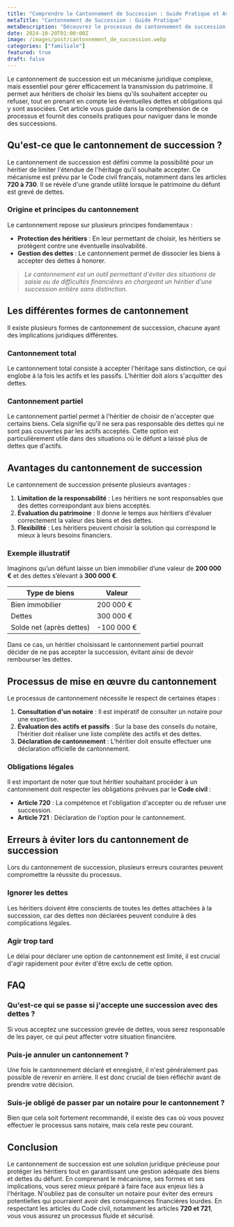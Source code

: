 ```yaml
---
title: "Comprendre le Cantonnement de Succession : Guide Pratique et Astuces"
metaTitle: "Cantonnement de Succession : Guide Pratique"
metaDescription: "Découvrez le processus de cantonnement de succession, ses enjeux et ses applications pratiques dans notre guide complet."
date: 2024-10-20T01:00:00Z
image: /images/post/cantonnement_de_succession.webp
categories: ["familiale"]
featured: true
draft: false
---
```


Le cantonnement de succession est un mécanisme juridique complexe, mais essentiel pour gérer efficacement la transmission du patrimoine. Il permet aux héritiers de choisir les biens qu'ils souhaitent accepter ou refuser, tout en prenant en compte les éventuelles dettes et obligations qui y sont associées. Cet article vous guide dans la compréhension de ce processus et fournit des conseils pratiques pour naviguer dans le monde des successions.

## Qu'est-ce que le cantonnement de succession ?

Le cantonnement de succession est défini comme la possibilité pour un héritier de limiter l'étendue de l'héritage qu'il souhaite accepter. Ce mécanisme est prévu par le Code civil français, notamment dans les articles **720 à 730**. Il se révèle d'une grande utilité lorsque le patrimoine du défunt est grevé de dettes.

### Origine et principes du cantonnement

Le cantonnement repose sur plusieurs principes fondamentaux :

- **Protection des héritiers** : En leur permettant de choisir, les héritiers se protègent contre une éventuelle insolvabilité.
- **Gestion des dettes** : Le cantonnement permet de dissocier les biens à accepter des dettes à honorer.

> *Le cantonnement est un outil permettant d'éviter des situations de saisie ou de difficultés financières en chargeant un héritier d'une succession entière sans distinction.*

## Les différentes formes de cantonnement

Il existe plusieurs formes de cantonnement de succession, chacune ayant des implications juridiques différentes.

### Cantonnement total

Le cantonnement total consiste à accepter l'héritage sans distinction, ce qui englobe à la fois les actifs et les passifs. L'héritier doit alors s'acquitter des dettes.

### Cantonnement partiel

Le cantonnement partiel permet à l'héritier de choisir de n'accepter que certains biens. Cela signifie qu'il ne sera pas responsable des dettes qui ne sont pas couvertes par les actifs acceptés. Cette option est particulièrement utile dans des situations où le défunt a laissé plus de dettes que d'actifs.

## Avantages du cantonnement de succession

Le cantonnement de succession présente plusieurs avantages :

1. **Limitation de la responsabilité** : Les héritiers ne sont responsables que des dettes correspondant aux biens acceptés.
2. **Évaluation du patrimoine** : Il donne le temps aux héritiers d'évaluer correctement la valeur des biens et des dettes.
3. **Flexibilité** : Les héritiers peuvent choisir la solution qui correspond le mieux à leurs besoins financiers.

### Exemple illustratif

Imaginons qu’un défunt laisse un bien immobilier d’une valeur de **200 000 €** et des dettes s’élevant à **300 000 €**. 

| Type de biens                     | Valeur         |
|------------------------------------|----------------|
| Bien immobilier                    | 200 000 €      |
| Dettes                              | 300 000 €      |
| Solde net (après dettes)           | -100 000 €     |

Dans ce cas, un héritier choisissant le cantonnement partiel pourrait décider de ne pas accepter la succession, évitant ainsi de devoir rembourser les dettes.

## Processus de mise en œuvre du cantonnement

Le processus de cantonnement nécessite le respect de certaines étapes :

1. **Consultation d'un notaire** : Il est impératif de consulter un notaire pour une expertise.
2. **Évaluation des actifs et passifs** : Sur la base des conseils du notaire, l’héritier doit réaliser une liste complète des actifs et des dettes.
3. **Déclaration de cantonnement** : L’héritier doit ensuite effectuer une déclaration officielle de cantonnement.

### Obligations légales

Il est important de noter que tout héritier souhaitant procéder à un cantonnement doit respecter les obligations prévues par le **Code civil** :

- **Article 720** : La compétence et l'obligation d'accepter ou de refuser une succession.
- **Article 721** : Déclaration de l'option pour le cantonnement.

## Erreurs à éviter lors du cantonnement de succession

Lors du cantonnement de succession, plusieurs erreurs courantes peuvent compromettre la réussite du processus.

### Ignorer les dettes

Les héritiers doivent être conscients de toutes les dettes attachées à la succession, car des dettes non déclarées peuvent conduire à des complications légales.

### Agir trop tard

Le délai pour déclarer une option de cantonnement est limité, il est crucial d'agir rapidement pour éviter d'être exclu de cette option.

## FAQ

### Qu'est-ce qui se passe si j'accepte une succession avec des dettes ?

Si vous acceptez une succession grevée de dettes, vous serez responsable de les payer, ce qui peut affecter votre situation financière.

### Puis-je annuler un cantonnement ?

Une fois le cantonnement déclaré et enregistré, il n'est généralement pas possible de revenir en arrière. Il est donc crucial de bien réfléchir avant de prendre votre décision.

### Suis-je obligé de passer par un notaire pour le cantonnement ?

Bien que cela soit fortement recommandé, il existe des cas où vous pouvez effectuer le processus sans notaire, mais cela reste peu courant.

## Conclusion

Le cantonnement de succession est une solution juridique précieuse pour protéger les héritiers tout en garantissant une gestion adéquate des biens et dettes du défunt. En comprenant le mécanisme, ses formes et ses implications, vous serez mieux préparé à faire face aux enjeux liés à l'héritage. N'oubliez pas de consulter un notaire pour éviter des erreurs potentielles qui pourraient avoir des conséquences financières lourdes. En respectant les articles du Code civil, notamment les articles **720 et 721**, vous vous assurez un processus fluide et sécurisé.